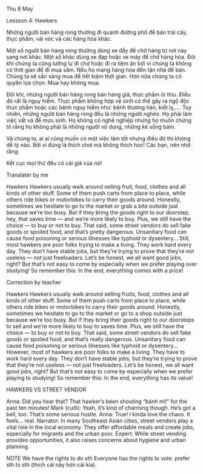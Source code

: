 Thu 8 May

Lessson 4: Hawkers

Những người bán hàng rong thường đi quanh đường phố để bán trái cây, thực phẩm, vải vóc và các hàng hóa khác.

Một số người bán hàng rong thường dùng xe đẩy để chở hàng từ nơi này sang nơi khác. Một số khác dùng xe đạp hoặc xe máy để chở hàng hóa. Đôi khi chúng ta cũng lưỡng lự đi chợ hoặc đi ra tiệm ăn bởi vì chúng ta không có thời gian để đi mua sắm. Nếu họ mang hàng hóa đến tận nhà để bán. Chúng ta sẽ sẵn sàng mua để tiết kiệm thời gian. Hơn nữa chúng ta có quyền lựa chọn. Mua hay không mua.

Đôi khi, những người bán hàng rong bán hàng giả, thực phẩm ôi thiu. Điều đó rất là nguy hiểm. Thực phẩm không hợp vệ sinh có thể gây ra ngộ độc thực phẩm hoặc các bệnh nguy hiểm như: bệnh thương hàn, kiết lỵ,....
Tuy nhiên, những người bán hàng rong đều là những người nghèo. Họ phải làm việc vất vả để mưu sinh. Họ không có nghề nghiệp nhưng họ muốn chứng tỏ rằng họ không phải là những người vô dụng, những kẻ sống bám.

Và chúng ta, ai ai cũng muốn có một việc làm tốt nhưng điều đó thì không dễ tý nào. Bởi vì đúng là thích chơi mà không thích học! Các bạn, nên nhớ rằng:

Kết cục mọi thứ đều có cái giá của nó!

Translater by me

Hawkers
Hawkers usually walk around selling fruit, food, clothes and all kinds of other stuff.
Some of them push carts from place to place, while others ride bikes or motorbikes to carry their goods around. Honestly, sometimes we hesitate to go to the market or grab a bite outside just because we’re too busy. But if they bring the goods right to our doorstep, hey, that saves time — and we’re more likely to buy. Plus, we still have the choice — to buy or not to buy.
That said, some street vendors do sell fake goods or spoiled food, and that’s pretty dangerous. Unsanitary food can cause food poisoning or serious illnesses like typhoid or dysentery...
Still, most hawkers are poor folks trying to make a living. They work hard every day. They don’t have stable jobs, but they’re trying to prove that they’re not useless — not just freeloaders.
Let’s be honest, we all want good jobs, right? But that’s not easy to come by especially when we prefer playing over studying! So remember this:
In the end, everything comes with a price!

Correction by teacher

Hawkers
Hawkers usually walk around selling fruits, food, clothes and all kinds of other stuff.
Some of them push carts from place to place, while others ride bikes or motorbikes to carry their goods around. Honestly, sometimes we hesitate to go to the market or go to a shop outside just because we’re too busy. But if they bring their goods right to our doorsteps to sell and we’re more likely to buy to saves time. Plus, we still have the choice — to buy or not to buy.
That said, some street vendors do sell fake goods or spoiled food, and that’s really dangerous. Unsanitary food can cause food poisoning or serious illnesses like typhoid or dysentery...
However, most of hawkers are poor folks to make a living. They have to work hard every day. They don’t have stable jobs, but they’re trying to prove that they’re not useless — not just freeloaders.
Let’s be honest, we all want good jobs, right? But that’s not easy to come by especially when we prefer playing to studying! So remember this:
In the end, everything has its value!



HAWKERS VS STREET VENDOR

Anna:
Did you hear that? That hawker’s been shouting “bánh mì!” for the past ten minutes!
Mark (cười):
Yeah, it’s kind of charming though. He’s got a bell, too. That’s some serious hustle.
Anna:
True! I kinda love the chaos. It feels... real.
Narrator:
In many Southeast Asian cities, street vendors play a vital role in the local economy.
They offer affordable meals and create jobs, especially for migrants and the urban poor.
Expert:
While street vending provides opportunities, it also raises concerns about hygiene and urban planning.

NOTE
We have the rights to do sth
Everyone has the rights to vote.
prefer sth to sth (thích cái này hơn cái kia).

